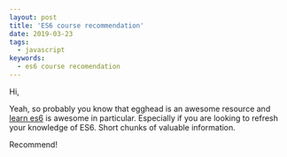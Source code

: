 ```yaml
---
layout: post
title: 'ES6 course recommendation'
date: 2019-03-23
tags:
  - javascript
keywords:
  - es6 course recomendation
---
```


Hi,

Yeah, so probably you know that egghead is an awesome resource and [learn es6](https://egghead.io/courses/learn-es6-ecmascript-2015) is awesome in particular. Especially if you are looking to refresh your knowledge of ES6. Short chunks of valuable information.

Recommend!
